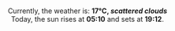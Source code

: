 <p  align="center"><br/>Currently, the weather is: <b> 17°C, <i>scattered clouds</i></b></br>Today, the sun rises at <b>05:10</b> and sets at <b>19:12</b>.</p>
